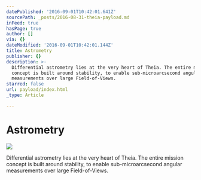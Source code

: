 ```yaml
---
datePublished: '2016-09-01T10:42:01.641Z'
sourcePath: _posts/2016-08-31-theia-payload.md
inFeed: true
hasPage: true
author: []
via: {}
dateModified: '2016-09-01T10:42:01.144Z'
title: Astrometry
publisher: {}
description: >-
  Differential astrometry lies at the very heart of Theia. The entire mission
  concept is built around stability, to enable sub-microarcsecond angular
  measurements over large Field-of-Views.
starred: false
url: payload/index.html
_type: Article

---
```

# Astrometry
![](https://the-grid-user-content.s3-us-west-2.amazonaws.com/7ada6b4d-1a4a-42f3-aa84-7b74dd37f7de.png)

Differential astrometry lies at the very heart of Theia. The entire mission concept is built around stability, to enable sub-microarcsecond angular measurements over large Field-of-Views.